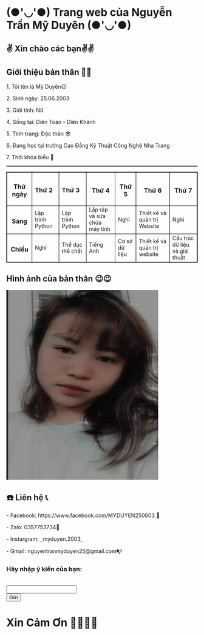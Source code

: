 
  <html>
  <head>
	       <h1> (●'◡'●) Trang web của Nguyễn Trần Mỹ Duyên (●'◡'●)</h1>
	  <meta charset="100">
	
</head>
<body>
	<h2>✌️ Xin chào các bạn✌️✌️ </h2>
        <h2>Giới thiệu bản thân 🙋‍♀️</h2>
             <p>1. Tôi tên là Mỹ Duyên😉 </p>
	     <p>2. Sinh ngày: 25.06.2003</p>
	     <p>3. Giới tính: Nữ</p>
	     <p>4. Sống tại: Diên Toàn - Diên Khánh</p>
	     <P>5. Tình trạng: Độc thân 😎</p>
	     <p>6. Đang học tại trường Cao Đẳng Kỹ Thuật Công Nghệ Nha Trang</p>
	     <p>7. Thời khóa biểu 🥱
	<table border= 1>
<style>
table, th, td, tr {
  border:1px solid black;
}
</style>
<table>
  <tr>
	  <th><h3>Thứ ngày</h3></th>
	  <td><h3>Thứ 2</h3></td>
          <td><h3>Thứ 3</h3></td>
          <th><h3>Thứ 4 </h3></th>
          <th><h3> Thứ 5</h3></th>
          <th><h3>Thứ 6 </h3></th>
          <th><h3>Thứ 7 </h3></th>
  </tr>
  <tr>
	  <th><h3>Sáng</h3></th>
          <td>Lập trình Python</td>
          <td>Lập trình Python</td>
          <td> Lắp ráp và sửa chữa máy tính</td>
          <td> Nghĩ</td>
          <td> Thiết kế và quản trị Website</td>
          <td> Nghĩ</td>
  </tr>
  <tr>
	  <th><h3>Chiều</h3></th>
          <td>Nghĩ</td>
          <td>Thể dục thể chất</td>
          <td> Tiếng Anh </td>
          <td> Cơ sở dữ liệu</td>
          <td> Thiết kế và quản trị website</td>
    <td> Cấu trúc dữ liệu và giải thuật</td>
  </tr>
  </table>
	<h2> Hình ảnh của bản thân 😉😉</h2>
             <img src="271652843_652429902446767_453189311942881898_n.jpg" width="400" height="500" />
        <h2> ☎️ Liên hệ 📞</h2>
		<p>- Facebook: https://www.facebook.com/MYDUYEN250603 📲 </p>
		<p>- Zalo: 0357753734📱</p>
		<p>-  Instargram: _myduyen.2003_ </p>
		<p>- Gmail: nguyentranmyduyen25@gmail.com📭 </p>
	<form action="http://xuanthulab.net" method="get">
	<label><h3>Hãy nhập ý kiến của bạn:</h3></label><br>
        <input name="name" type="text" value=""><br>
</form>
	<input type="submit" name="submit" value="Gửi" />
	<h1> Xin Cảm Ơn 🙇‍♀️🙇‍♀️</h1>
</body>
</html>
 
   
